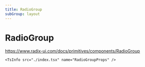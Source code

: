 ```yaml
---
title: RadioGroup
subGroup: layout
---
```


# RadioGroup

https://www.radix-ui.com/docs/primitives/components/RadioGroup

<Demo src="./demos/demo1.tsx" />

```
<TsInfo src="./index.tsx" name="RadioGroupProps" />
```

